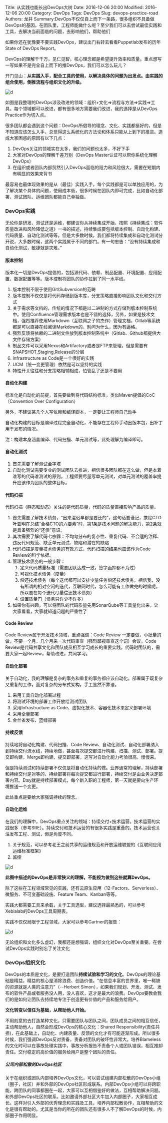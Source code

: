 Title: 从实践也能长出DevOps大树
Date: 2016-12-06 20:00
Modified: 2016-12-06 20:00
Category: DevOps
Tags: DevOps
Slug: devops-practice-road
Authors: 龙井
Summary:DevOps不仅仅自上而下一条路，很多组织不具备做DevOps的基因，在团队里，工程师能做什么呢？至少我们可以去尝试最佳实践和工具，去解决当前面临的问题，去影响他们，帮助他们

如果你还在犹豫要不要实践DevOps，建议出门右转去看看Puppetlab发布的历年State of DevOps Report。

DevOps的理解千千万，见仁见智，核心理念都是希望提升效率和质量。重点想写一写如果不是完全自上而下的推DevOps，我们可以怎么玩儿？

开门见山：**从实践入手，配合工具的使用，以解决具体的问题为出发点。由实践的组合使用，倒推流程与组织文化的升级。**



![d](/images/devops/devops-roadmap/devops-roadmap-framework.png )





如图是我整理的DevOps涉及改进的领域：组织+文化=>流程与方法=>实践=>工具。每个领域都可以改进，都有很多地方需要我们改进，我的选择是从DevOps Practice作为切入点。

很多团队都会遇到这个问题：DevOps所倡导的理念、文化、实践都挺好的，但是不知道应该怎么入手，总觉得这么系统化的方法论和体系只能从上到下的推进。造成大家困惑的原因有以下几点：

1. DevOps关注的领域实在太多，我们的问题也太多，不好下手
2. 大家对DevOps的理解千差万别（DevOps Master认证可以帮你系统化理解DevOps）
3. 在组织或者团队内部贸然引入DevOps面临的阻力和风险很大，需要在短期内有明显的效果来背书

最容易也最体现效果的是从（最佳）实践入手，每个实践都是可以单独应用的，为了解决某个具体的问题，使用成本低，很多时候在团队内即可完成，比如自动化部署，测试团队、运维团队都能自己单独做。



### DevOps实践

无论你是研发、测试还是运维，都建议你从持续集成开始，按照《持续集成：软件质量改进和风险降低之道》一书的描述，持续集成要包括版本控制、自动化构建、代码质量、自动化测试等等。但是大多数时候，我们都将持续集成和自动化测试分开说，大多数时候，这两个实践属于不同的部门。有一句忠告：“没有持续集成和自动化测试，敏捷就是灾难。”

#### 版本控制

版本化一切是DevOps提倡的，包括源代码、依赖、制品配置、环境配置、应用配置、数据配置等等。版本控制将团队的协作拉到了同一水平线。

1. 版本控制不限于使用Git\Subversion的范畴
2. 版本控制不仅仅是将代码存储到版本库，分支策略直接影响团队文化和交付方式
3. 关于需求等文档的，传统的情况下都是以二进制的方式存储到版本控制系统中。使用Confluence管理需求版本也是不错的选择，另外，如果是技术文档，强烈推荐使用Markdown（互联网之子的杰作）管理文档，Gitlab等系统都是可以直接在线阅读Markdown的。别问为什么，因为有逼格。
4. 强烈反馈将依赖的二进制文件放到版本控制系统中（Gitlab、Github都提供大文件存储方案）
5. 制品文件可以采用Nexus和Artifactory或者是FTP来管理，但是需要有SNAPSHOT,Staging,Release的分层
6. Infrastructure as Code是一个很好的实践
7. UCM（统一变更管理）依然是可以坚持的实践
8. 特性开关往往和分支策略相辅相成，怕管乱了还是不要用

#### 自动化构建

标准化是自动化的前提，首先要做到将代码结构标准，类似Maven提倡的CoC（Convention Over Configuration）

另外，不建议某几个人写依赖和编译脚本，一定要让工程师自己动手

自动化构建的目标是编译过程完全自动化，不能存在工程师手动出版本包，出补丁用于发布的情况。

注：构建本身涵盖编译、代码扫描、单元测试等，此处理解为编译即可。

#### 自动化测试

1. 首先需要了解测试金字塔
2. 自动化测试需要专业的测试团队去推进，相信很多团队都在这么做，但是本着谁写的代码谁测试的原则，工程师要尽量写单元测试，对单元测试的覆盖率提升应该作为团队的整体目标。

#### 代码扫描

代码扫描（静态和动态）关注的是代码质量，代码的质量直接影响产品的质量。

1. 首先需要了解技术债务，“出来混迟早都是要还的”，这句话要谨记，携程CTO叶亚明在总结“合格CTO的六要素”时，第1条是技术问题的解决能力，第2条就是具备强烈的“还债”意识。
2. 其次需要了解代码七宗罪：不均匀分布的复杂性、重复代码、不合适的注释、违反代码规范、缺乏单元测试、缺陷和潜在的缺陷
3. 代码扫描是度量技术债务的有效方式，代码扫描的结果也应该作为Code Review的科学依据。
4. 管理技术债务的一般步骤：
   1. 定义代码质量标准（需要团队达成一致，签字画押都不为过）
   2. 可视化技术债务（度量）
   3. 偿还技术债务（每个迭代都可以安排少量任务偿还技术债务，相信我，没有所谓的相对空闲的迭代，互联网时代，怎么可能有工作做完的时候呢，所以要在每个迭代尽量偿还技术债务）
   4. 设置质量门（债务只许少不许多）
5. 如果你有兴趣，可以将团队的代码质量先用SonarQube等工具量化出来，让大家看看，大家就知道问题的严重性了

#### Code Review

Code Review属于开发技术领域，重点强调：Code Review 一定要做，小批量的做，不要一个月，几个月来一次代码审查（强烈鄙视审查这个词）会议。Code Review是代码共享文化和团队成员相互学习成长的重要实践。代码时团队的，需要大家一起Review，帮助改进，共同学习。

#### 自动化部署

关于自动化，我的理解是复杂的事务和重复的事务都应该自动化。部署属于既复杂又重复的工作，面对复杂的分布式架构，手工显然不靠谱。

1. 采用工具自动化部署过程
2. 将测试环境的部署工作开放给测试团队
3. 采用Infrastructure as Code、虚拟化技术、容器化技术来定义部署环境
4. 采用全量部署
5. 金丝雀发布、蓝绿部署



#### 持续反馈

持续地将自动化构建、代码扫描、Code Review、自动化测试、自动化部署纳入到持续交付流水线，持续地做，甚至每次提交都进行构建、扫描、测试、部署。提交即构建，Merge即构建，提交即部署，这写对自动化能力考验很高，慢慢来。

但是持续测试和持续部署不仅仅是将自动化持续的做。业界通常的理解，持续部署和持续交付是对等的，持续部署将每次提交都进行部署，持续交付是由业务决定部署内容。Etsy就是持续部署模式，每个新入职的工程师，第一天就是要向生产环境推送一个变更。

此处重点是要给大家强调持续的理念。

#### 自动化运维

在我们的理解中，DevOps重点关注的领域：持续交付+技术运营。技术运营的实践很多（参考SRE）。持续交付和技术运营的有很多实践是重叠的。技术运营也关注发布工程、测试，但是角度不同。

1. 关于规范，可以参考老王之前共享的运维规范和开放运维联盟的《互联网应用运维标准框架》
2. 监控





![d](/images/devops/devops-roadmap/practice-roadmap.png )

**此图中描述的DevOps是非常狭义的理解，不能视为做到这些就算DevOps。**

除了这些在工程领域常见的实践，还有云原生应用（12-Factors、Serverless）、微服务、不可变基础设施、Feature Team、Kanban等等。

实践大都需要工具来承载，关于工具选型，建议选择最熟悉的，可以参考Xebialab的DevOps工具周期表。

实践不仅仅局限于工程领域，大家可以参考Gartner的报告：

![d](/images/devops/devops-roadmap/gartner-devops-practice.png)

无论组织和文化多么虚幻，我都还是想强调，组织文化对DevOps至关重要。在尝试DevOps实践时别忘了关注文化

### DevOps组织文化

DevOps的本质是文化，是要打造团队**持续试验和学习的文化**。DevOps的理论基础是精益，精益的核心是消除浪费、创造价值。“在信息丰富的世界里，唯一稀缺的资源就是人类的注意力”（--Herbert Simon），如果我们规划、开发、测试、发布的软件产品或者服务没人用，没人喜欢，这才是最大的浪费。DevOps要教会我们的是如何让团队去持续地专注于创造更有价值的产品和服务给用户。

**文化转变以信任为基础，从帮助他人开始。**

不用刻意的去打造某种文化，只需要团队与团队之间，团队成员之间的相互信任，主动帮助他人，自然会形成DevOps的核心文化：Shared Responsibility(责任共担)，在此基础上，自动化、内建质量、反馈的文化才有可能逐渐形成。所以很多时候，我们强调DevOps反对责备，责备对团队的破坏性非常大。培养Blameless的文化时可以在事故处理实践中，事故分析报告不责备个人或团队错误，相互推卸责任。交付稳定的高价值的服务给用户是整个团队的责任。

##### 公司内部松散的DevOps社区

关于在组织或团队内部培养DevOps文化，可以尝试组建内部松散的DevOps小组（圈子，社区）并和外部的DevOps社区形成联系。内部DevOps小组可以将跨职能，跨团队的同事都圈在一起，大家可以互相借鉴好的做法，互相帮助解决问题。和外部DevOps社区的联系，比如邀请外部社区大牛加入内部圈子，大家相互成长。这样对引入外部的优秀理念和实践及工具，培养内部松散协作，互相帮助的文化是很有帮助的。尤其是当你的所在的团队还有很多人不了解DevOps的时候，内部圈子作用明显。






